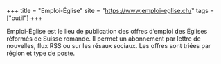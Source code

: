 +++
title = "Emploi-Église"
site = "https://www.emploi-eglise.ch/"
tags = ["outil"]
+++

Emploi-Église est le lieu de publication des offres d’emploi des Églises réformés de Suisse romande. Il permet un abonnement par lettre de nouvelles, flux RSS ou sur les résaux sociaux. Les offres sont triées par région et type de poste.
